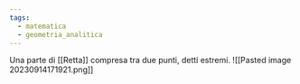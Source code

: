 ```yaml
---
tags:
  - matematica
  - geometria_analitica
---
```

Una parte di [[Retta]] compresa tra due punti, detti estremi.
![[Pasted image 20230914171921.png]]